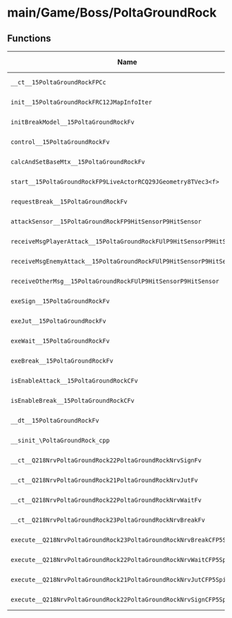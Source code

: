# main/Game/Boss/PoltaGroundRock

## Functions

| Name | Address | Match % |
|------|---------|---------|
| `__ct__15PoltaGroundRockFPCc` | `0x80073324` | :x: (0.0%) |
| `init__15PoltaGroundRockFRC12JMapInfoIter` | `0x80073390` | :x: (0.0%) |
| `initBreakModel__15PoltaGroundRockFv` | `0x800734E0` | :x: (0.0%) |
| `control__15PoltaGroundRockFv` | `0x8007355C` | :x: (0.0%) |
| `calcAndSetBaseMtx__15PoltaGroundRockFv` | `0x80073560` | :x: (0.0%) |
| `start__15PoltaGroundRockFP9LiveActorRCQ29JGeometry8TVec3<f>` | `0x8007359C` | :x: (0.0%) |
| `requestBreak__15PoltaGroundRockFv` | `0x80073674` | :x: (0.0%) |
| `attackSensor__15PoltaGroundRockFP9HitSensorP9HitSensor` | `0x800736B4` | :x: (0.0%) |
| `receiveMsgPlayerAttack__15PoltaGroundRockFUlP9HitSensorP9HitSensor` | `0x80073724` | :x: (0.0%) |
| `receiveMsgEnemyAttack__15PoltaGroundRockFUlP9HitSensorP9HitSensor` | `0x800737B0` | :x: (0.0%) |
| `receiveOtherMsg__15PoltaGroundRockFUlP9HitSensorP9HitSensor` | `0x8007384C` | :x: (0.0%) |
| `exeSign__15PoltaGroundRockFv` | `0x800738C4` | :x: (0.0%) |
| `exeJut__15PoltaGroundRockFv` | `0x80073944` | :x: (0.0%) |
| `exeWait__15PoltaGroundRockFv` | `0x800739F8` | :x: (0.0%) |
| `exeBreak__15PoltaGroundRockFv` | `0x80073A48` | :x: (0.0%) |
| `isEnableAttack__15PoltaGroundRockCFv` | `0x80073B28` | :x: (0.0%) |
| `isEnableBreak__15PoltaGroundRockCFv` | `0x80073B30` | :x: (0.0%) |
| `__dt__15PoltaGroundRockFv` | `0x80073B5C` | :x: (0.0%) |
| `__sinit_\PoltaGroundRock_cpp` | `0x80073BB8` | :x: (0.0%) |
| `__ct__Q218NrvPoltaGroundRock22PoltaGroundRockNrvSignFv` | `0x80073BF4` | :x: (0.0%) |
| `__ct__Q218NrvPoltaGroundRock21PoltaGroundRockNrvJutFv` | `0x80073C04` | :x: (0.0%) |
| `__ct__Q218NrvPoltaGroundRock22PoltaGroundRockNrvWaitFv` | `0x80073C14` | :x: (0.0%) |
| `__ct__Q218NrvPoltaGroundRock23PoltaGroundRockNrvBreakFv` | `0x80073C24` | :x: (0.0%) |
| `execute__Q218NrvPoltaGroundRock23PoltaGroundRockNrvBreakCFP5Spine` | `0x80073C34` | :x: (0.0%) |
| `execute__Q218NrvPoltaGroundRock22PoltaGroundRockNrvWaitCFP5Spine` | `0x80073C3C` | :x: (0.0%) |
| `execute__Q218NrvPoltaGroundRock21PoltaGroundRockNrvJutCFP5Spine` | `0x80073C44` | :x: (0.0%) |
| `execute__Q218NrvPoltaGroundRock22PoltaGroundRockNrvSignCFP5Spine` | `0x80073C4C` | :x: (0.0%) |